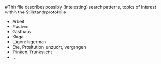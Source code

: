 #This file describes possibly (interesting) search patterns, topics of interest within the Stillstandsprotokolle

* Arbeit
* Fluchen
* Gasthaus
* Klage
* Lügen: lugerman
* Ehe, Prositution: unzucht, vergangen
* Trinken, Trunksucht 
* ...
